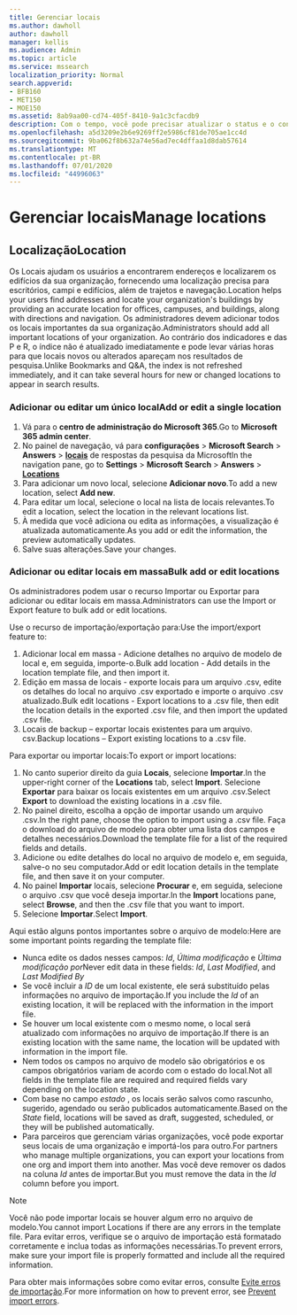 ```yaml
---
title: Gerenciar locais
ms.author: dawholl
author: dawholl
manager: kellis
ms.audience: Admin
ms.topic: article
ms.service: mssearch
localization_priority: Normal
search.appverid:
- BFB160
- MET150
- MOE150
ms.assetid: 8ab9aa00-cd74-405f-8410-9a1c3cfacdb9
description: Com o tempo, você pode precisar atualizar o status e o conteúdo de um local para mantê-lo relevante.
ms.openlocfilehash: a5d3209e2b6e9269ff2e5986cf81de705ae1cc4d
ms.sourcegitcommit: 9ba062f8b632a74e56ad7ec4dffaa1d8dab57614
ms.translationtype: MT
ms.contentlocale: pt-BR
ms.lasthandoff: 07/01/2020
ms.locfileid: "44996063"
---
```

# <a name="manage-locations"></a><span data-ttu-id="b170a-103">Gerenciar locais</span><span class="sxs-lookup"><span data-stu-id="b170a-103">Manage locations</span></span>

## <a name="location"></a><span data-ttu-id="b170a-104">Localização</span><span class="sxs-lookup"><span data-stu-id="b170a-104">Location</span></span>

<span data-ttu-id="b170a-105">Os Locais ajudam os usuários a encontrarem endereços e localizarem os edifícios da sua organização, fornecendo uma localização precisa para escritórios, campi e edifícios, além de trajetos e navegação.</span><span class="sxs-lookup"><span data-stu-id="b170a-105">Location helps your users find addresses and locate your organization's buildings by providing an accurate location for offices, campuses, and buildings, along with directions and navigation.</span></span> <span data-ttu-id="b170a-106">Os administradores devem adicionar todos os locais importantes da sua organização.</span><span class="sxs-lookup"><span data-stu-id="b170a-106">Administrators should add all important locations of your organization.</span></span> <span data-ttu-id="b170a-107">Ao contrário dos indicadores e das P e R, o índice não é atualizado imediatamente e pode levar várias horas para que locais novos ou alterados apareçam nos resultados de pesquisa.</span><span class="sxs-lookup"><span data-stu-id="b170a-107">Unlike Bookmarks and Q&A, the index is not refreshed immediately, and it can take several hours for new or changed locations to appear in search results.</span></span>

### <a name="add-or-edit-a-single-location"></a><span data-ttu-id="b170a-108">Adicionar ou editar um único local</span><span class="sxs-lookup"><span data-stu-id="b170a-108">Add or edit a single location</span></span>

1. <span data-ttu-id="b170a-109">Vá para o **centro de administração do Microsoft 365**.</span><span class="sxs-lookup"><span data-stu-id="b170a-109">Go to **Microsoft 365 admin center**.</span></span>
1. <span data-ttu-id="b170a-110">No painel de navegação, vá para **configurações**  >  **Microsoft Search**  >  **Answers**  >  [**locais**](https://admin.microsoft.com/Adminportal/Home#/MicrosoftSearch/locations) de respostas da pesquisa da Microsoft</span><span class="sxs-lookup"><span data-stu-id="b170a-110">In the navigation pane, go to **Settings** > **Microsoft Search** > **Answers** > [**Locations**](https://admin.microsoft.com/Adminportal/Home#/MicrosoftSearch/locations)</span></span>
1. <span data-ttu-id="b170a-111">Para adicionar um novo local, selecione **Adicionar novo**.</span><span class="sxs-lookup"><span data-stu-id="b170a-111">To add a new location, select **Add new**.</span></span>
1. <span data-ttu-id="b170a-112">Para editar um local, selecione o local na lista de locais relevantes.</span><span class="sxs-lookup"><span data-stu-id="b170a-112">To edit a location, select the location in the relevant locations list.</span></span>
1. <span data-ttu-id="b170a-113">À medida que você adiciona ou edita as informações, a visualização é atualizada automaticamente.</span><span class="sxs-lookup"><span data-stu-id="b170a-113">As you add or edit the information, the preview automatically updates.</span></span>
1. <span data-ttu-id="b170a-114">Salve suas alterações.</span><span class="sxs-lookup"><span data-stu-id="b170a-114">Save your changes.</span></span>

### <a name="bulk-add-or-edit-locations"></a><span data-ttu-id="b170a-115">Adicionar ou editar locais em massa</span><span class="sxs-lookup"><span data-stu-id="b170a-115">Bulk add or edit locations</span></span>

<span data-ttu-id="b170a-116">Os administradores podem usar o recurso Importar ou Exportar para adicionar ou editar locais em massa.</span><span class="sxs-lookup"><span data-stu-id="b170a-116">Administrators can use the Import or Export feature to bulk add or edit locations.</span></span>

<span data-ttu-id="b170a-117">Use o recurso de importação/exportação para:</span><span class="sxs-lookup"><span data-stu-id="b170a-117">Use the import/export feature to:</span></span>

1. <span data-ttu-id="b170a-118">Adicionar local em massa - Adicione detalhes no arquivo de modelo de local e, em seguida, importe-o.</span><span class="sxs-lookup"><span data-stu-id="b170a-118">Bulk add location - Add details in the location template file, and then import it.</span></span>
1. <span data-ttu-id="b170a-119">Edição em massa de locais - exporte locais para um arquivo .csv, edite os detalhes do local no arquivo .csv exportado e importe o arquivo .csv atualizado.</span><span class="sxs-lookup"><span data-stu-id="b170a-119">Bulk edit locations - Export locations to a .csv file, then edit the location details in the exported .csv file, and then import the updated .csv file.</span></span>
1. <span data-ttu-id="b170a-120">Locais de backup – exportar locais existentes para um arquivo. csv.</span><span class="sxs-lookup"><span data-stu-id="b170a-120">Backup locations – Export existing locations to a .csv file.</span></span>

<span data-ttu-id="b170a-121">Para exportar ou importar locais:</span><span class="sxs-lookup"><span data-stu-id="b170a-121">To export or import locations:</span></span>

1. <span data-ttu-id="b170a-122">No canto superior direito da guia **Locais**, selecione **Importar**.</span><span class="sxs-lookup"><span data-stu-id="b170a-122">In the upper-right corner of the **Locations** tab, select **Import**.</span></span>
<span data-ttu-id="b170a-123">Selecione **Exportar** para baixar os locais existentes em um arquivo .csv.</span><span class="sxs-lookup"><span data-stu-id="b170a-123">Select **Export** to download the existing locations in a .csv file.</span></span>
1. <span data-ttu-id="b170a-124">No painel direito, escolha a opção de importar usando um arquivo .csv.</span><span class="sxs-lookup"><span data-stu-id="b170a-124">In the right pane, choose the option to import using a .csv file.</span></span>
<span data-ttu-id="b170a-125">Faça o download do arquivo de modelo para obter uma lista dos campos e detalhes necessários.</span><span class="sxs-lookup"><span data-stu-id="b170a-125">Download the template file for a list of the required fields and details.</span></span>
1. <span data-ttu-id="b170a-126">Adicione ou edite detalhes do local no arquivo de modelo e, em seguida, salve-o no seu computador.</span><span class="sxs-lookup"><span data-stu-id="b170a-126">Add or edit location details in the template file, and then save it on your computer.</span></span>
1. <span data-ttu-id="b170a-127">No painel **Importar** locais, selecione **Procurar** e, em seguida, selecione o arquivo .csv que você deseja importar.</span><span class="sxs-lookup"><span data-stu-id="b170a-127">In the **Import** locations pane, select **Browse**, and then the .csv file that you want to import.</span></span>
1. <span data-ttu-id="b170a-128">Selecione **Importar**.</span><span class="sxs-lookup"><span data-stu-id="b170a-128">Select **Import**.</span></span>

<span data-ttu-id="b170a-129">Aqui estão alguns pontos importantes sobre o arquivo de modelo:</span><span class="sxs-lookup"><span data-stu-id="b170a-129">Here are some important points regarding the template file:</span></span>

- <span data-ttu-id="b170a-130">Nunca edite os dados nesses campos: *Id*, *Última modificação* e *Última modificação por*</span><span class="sxs-lookup"><span data-stu-id="b170a-130">Never edit data in these fields: *Id*, *Last Modified*, and *Last Modified By*</span></span>
- <span data-ttu-id="b170a-131">Se você incluir a *ID* de um local existente, ele será substituído pelas informações no arquivo de importação.</span><span class="sxs-lookup"><span data-stu-id="b170a-131">If you include the *Id* of an existing location, it will be replaced with the information in the import file.</span></span>
- <span data-ttu-id="b170a-132">Se houver um local existente com o mesmo nome, o local será atualizado com informações no arquivo de importação.</span><span class="sxs-lookup"><span data-stu-id="b170a-132">If there is an existing location with the same name, the location will be updated with information in the import file.</span></span>
- <span data-ttu-id="b170a-133">Nem todos os campos no arquivo de modelo são obrigatórios e os campos obrigatórios variam de acordo com o estado do local.</span><span class="sxs-lookup"><span data-stu-id="b170a-133">Not all fields in the template file are required and required fields vary depending on the location state.</span></span>
- <span data-ttu-id="b170a-134">Com base no campo *estado* , os locais serão salvos como rascunho, sugerido, agendado ou serão publicados automaticamente.</span><span class="sxs-lookup"><span data-stu-id="b170a-134">Based on the *State* field, locations will be saved as draft, suggested, scheduled, or they will be published automatically.</span></span>
- <span data-ttu-id="b170a-135">Para parceiros que gerenciam várias organizações, você pode exportar seus locais de uma organização e importá-los para outro.</span><span class="sxs-lookup"><span data-stu-id="b170a-135">For partners who manage multiple organizations, you can export your locations from one org and import them into another.</span></span> <span data-ttu-id="b170a-136">Mas você deve remover os dados na coluna *Id* antes de importar.</span><span class="sxs-lookup"><span data-stu-id="b170a-136">But you must remove the data in the *Id* column before you import.</span></span>

> [!NOTE]
> <span data-ttu-id="b170a-137">Você não pode importar locais se houver algum erro no arquivo de modelo.</span><span class="sxs-lookup"><span data-stu-id="b170a-137">You cannot import Locations if there are any errors in the template file.</span></span> <span data-ttu-id="b170a-138">Para evitar erros, verifique se o arquivo de importação está formatado corretamente e inclua todas as informações necessárias.</span><span class="sxs-lookup"><span data-stu-id="b170a-138">To prevent errors, make sure your import file is properly formatted and include all the required information.</span></span>

<span data-ttu-id="b170a-139">Para obter mais informações sobre como evitar erros, consulte [Evite erros de importação](manage-bookmarks.md#prevent-import-errors).</span><span class="sxs-lookup"><span data-stu-id="b170a-139">For more information on how to prevent error, see [Prevent import errors](manage-bookmarks.md#prevent-import-errors).</span></span>
